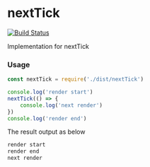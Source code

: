 # nextTick

[![Build Status](https://travis-ci.org/2json/nextTick.svg?branch=master)](https://travis-ci.org/2json/nextTick)

Implementation for nextTick

### Usage

```js
const nextTick = require('./dist/nextTick')

console.log('render start')
nextTick(() => {
    console.log('next render')
})
console.log('render end')
```
The result output as below

```js
render start
render end
next render
```